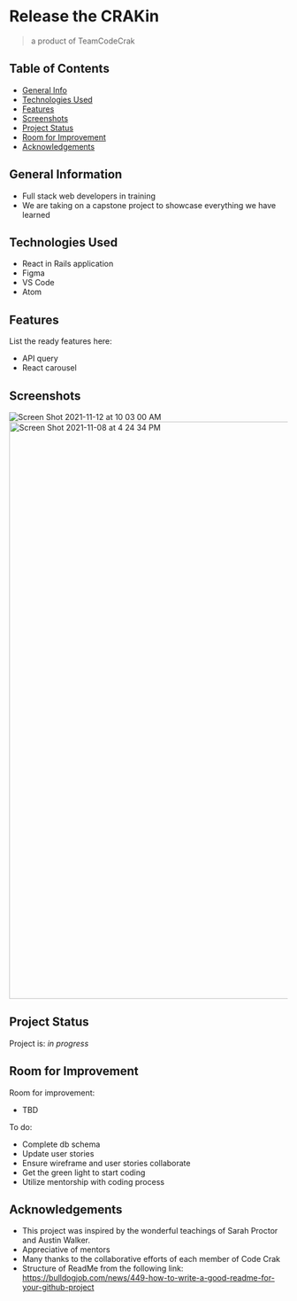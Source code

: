 # Release the CRAKin
> a product of TeamCodeCrak

## Table of Contents
* [General Info](#general-information)
* [Technologies Used](#technologies-used)
* [Features](#features)
* [Screenshots](#screenshots)
* [Project Status](#project-status)
* [Room for Improvement](#room-for-improvement)
* [Acknowledgements](#acknowledgements)



## General Information
- Full stack web developers in training
- We are taking on a capstone project to showcase everything we have learned
<!-- You don't have to answer all the questions - just the ones relevant to your project. -->


## Technologies Used
- React in Rails application
- Figma
- VS Code
- Atom

## Features
List the ready features here:
- API query
- React carousel

## Screenshots
![Screen Shot 2021-11-12 at 10 03 00 AM](https://user-images.githubusercontent.com/88990992/141697441-02bd2003-4497-4969-9cf2-ea6d16fa749b.png)
<img width="1042" alt="Screen Shot 2021-11-08 at 4 24 34 PM" src="https://user-images.githubusercontent.com/88990992/141697775-d6a0c2aa-55a7-46b8-be04-ecd6636da962.png">


<!-- If you have screenshots you'd like to share, include them here. -->


## Project Status
Project is: _in progress_


## Room for Improvement

Room for improvement:
- TBD

To do:
- Complete db schema
- Update user stories
- Ensure wireframe and user stories collaborate
- Get the green light to start coding
- Utilize mentorship with coding process


## Acknowledgements
- This project was inspired by the wonderful teachings of Sarah Proctor and Austin Walker.
- Appreciative of mentors
- Many thanks to the collaborative efforts of each member of Code Crak
- Structure of ReadMe from the following link: https://bulldogjob.com/news/449-how-to-write-a-good-readme-for-your-github-project

